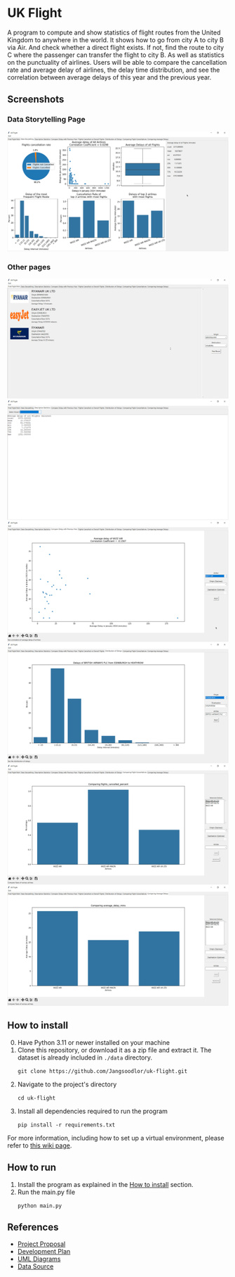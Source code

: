 # UK Flight
A program to compute and show statistics of flight routes from the United Kingdom to anywhere in the world. It shows how to go from city A to city B via Air. And check whether a direct flight exists. If not, find the route to city C where the passenger can transfer the flight to city B. As well as statistics on the punctuality of airlines. Users will be able to compare the cancellation rate and average delay of airlines, the delay time distribution, and see the correlation between average delays of this year and the previous year.

## Screenshots

### Data Storytelling Page
![storytelling](screenshots/data/2024-05-10-154424-python.png)
### Other pages
![1](screenshots/2024-05-10-154418-python.png)
![2](screenshots/2024-05-10-154431-python.png)
![3](screenshots/2024-05-10-154503-python.png)
![4](screenshots/2024-05-10-154537-python.png)
![5](screenshots/2024-05-10-154542-python.png)
![6](screenshots/2024-05-10-154548-python.png)

## How to install
0. Have Python 3.11 or newer installed on your machine
1. Clone this repository, or download it as a zip file and extract it. The dataset is already included in `./data` directory.
    ```
    git clone https://github.com/Jangsoodlor/uk-flight.git
    ```
2. Navigate to the project's directory
    ```
    cd uk-flight
    ```
3. Install all dependencies required to run the program 
    ```
    pip install -r requirements.txt
    ```
For more information, including how to set up a virtual environment, please refer to [this wiki page](https://github.com/Jangsoodlor/uk-flight/wiki/Installation-Guide).

## How to run
1. Install the program as explained in the [How to install](#how-to-install) section.
2. Run the main.py file
    ```
    python main.py
    ```

## References
- [Project Proposal](https://docs.google.com/document/d/1QlqTjomPm1xXTJekI6Y5g-Xd2_wno9aJruF_hKrIFtU/edit#heading=h.s7vi53uqxnxi)
- [Development Plan](https://github.com/Jangsoodlor/uk-flight/wiki/Development-Plan)
- [UML Diagrams](https://github.com/Jangsoodlor/uk-flight/wiki/UML-Diagrams)
- [Data Source](https://www.caa.co.uk/data-and-analysis/uk-aviation-market/flight-punctuality/uk-flight-punctuality-statistics/2024/)
